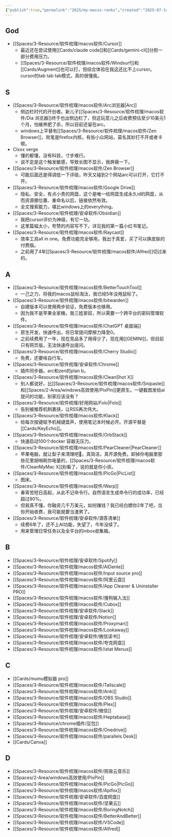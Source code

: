```yaml
---
{"publish":true,"permalink":"2025/my-macos-ranks","created":"2025-07-14","modified":"2025-07-14","cssclasses":""}
---
```



## God

- [[Spaces/3-Resource/软件梳理/macos软件/Cursor]]
	- 最近还在尝试使用[[Cards/claude code]]和[[Cards/gemini-cli]]分担一部分费用压力。
	- [[Spaces/3-Resource/软件梳理/macos软件/Windsurf]]和[[Cards/Augment]]也可以打，但综合体验在我这还比不上cursor。cursor的tab tab tab模式，真的很懂我。

## S

- [[Spaces/3-Resource/软件梳理/macos软件/Arc浏览器\|Arc]]
	- 侧边栏时代的开创者。新儿子[[Spaces/3-Resource/软件梳理/macos软件/Dia 浏览器]]终于也出侧边栏了，但这玩意儿之后收费预估至少10美元1个月，怕被养肥了杀，所以目前还留在arc。
	- windows上平替有[[Spaces/3-Resource/软件梳理/macos软件/Zen Browser]]，败笔是firefox内核，有些小众网站，莫名其妙打不开或者卡顿。
- Clxxx verge
	- 懂的都懂，没有科技，寸步难行。
	- 说不定是这个触发敏感，导致长图不显示，我屏蔽一下。
- [[Spaces/3-Resource/软件梳理/macos软件/Zen Browser]]
	- 可能后面还是得调低一下评级，昨天又碰到2个网站arc可以打开，它打不开。
- [[Spaces/3-Resource/软件梳理/macos软件/Google Drive]]
	- 隐私、安全，有点小贵的网盘，这个是唯一给网盘生成永久id的网盘，从而资源挪位置、重命名以后，链接依然有效。
	- 全文搜索能力，堪比windows上的everything。
- [[Spaces/3-Resource/软件梳理/安卓软件/Obsidian]]
	- 我把cursor评价为神级，有它一功。
	- 这里篇幅太小，夸赞的内容写不下，详见我的第一篇小红书笔记。
- [[Spaces/3-Resource/软件梳理/macos软件/Raycast]]
	- 效率工具all in one。免费功能完全够用，我出于真爱，买了可以换皮肤的付费版。
	- 之前用了4年[[Spaces/3-Resource/软件梳理/macos软件/Alfred]]切过来的。

## A

- [[Spaces/3-Resource/软件梳理/macos软件/BetterTouchTool]]
	- 一己之力，将我的macos鼠标淘汰，我已经5年没用鼠标了。
- [[Spaces/3-Resource/软件梳理/macos软件/bitwarden]]
	- 自建版本可以使用两步验证，免费版本也够用。
	- 因为我不是苹果全家桶，我三姓家奴，所以需要一个跨平台的密码管理软件。
- [[Spaces/3-Resource/软件梳理/macos软件/ChatGPT 桌面端]]
	- 原生开发，快速呼出，将日常提问摩擦力降至0。
	- 之前续费用了一年，现在竞品多了用得少了，现在用[[GEMINI]]，但目前只有网页版，无法快速呼出提问。
- [[Spaces/3-Resource/软件梳理/macos软件/Cherry Studio]]
	- 免费，还要啥自行车。
- [[Spaces/3-Resource/软件梳理/安卓软件/Chrome]]
	- 插件同步器。arc和zen的plan b。
- [[Spaces/3-Resource/软件梳理/macos软件/CleanShot X]]
	- 别人都说好。比[[Spaces/3-Resource/软件梳理/macos软件/Snipaste]]和[[Spaces/2-Area/windows高效使用/PixPin]]更原生。一键截图发给ai提问的功能，别家应该没有？
- [[Spaces/3-Resource/软件梳理/好用网站/Folo\|Folo]]
	- 告别被推荐机制裹挟，让RSS再次伟大。
- [[Spaces/3-Resource/软件梳理/macos软件/Klack]]
	- 给每次按键赋予机械键盘声，使用笔记本时候必开。开源平替是[[Cards/KeyEcho]]。
- [[Spaces/3-Resource/软件梳理/macos软件/OrbStack]]
	- 快速启动100个docker 容器无压力。
- [[Spaces/3-Resource/软件梳理/macos软件/PearCleaner\|PearCleaner]]
	- 苹果电脑，就让梨子来清理吧🍐。真简洁，真开源免费。卸掉你电脑里那些花里胡哨耗你电量的，[[Spaces/3-Resource/软件梳理/macos软件/CleanMyMac X]]别看了，说的就是你小资。
- [[Spaces/3-Resource/软件梳理/macos软件/PicGo\|PicList]]
	- 图床。
- [[Spaces/3-Resource/软件梳理/macos软件/Warp]]
	- 春宵苦短日高起，从此不记命令行。自然语言生成命令行的成功率，已经超过90%。
	- 但我真不懂，你融资几千万美元，如何赚钱？我已经白嫖你2年了吧，当你开始收费，我可能就要当渣男了。
- [[Spaces/3-Resource/软件梳理/安卓软件/滴答清单]]
	- 续费6年了，还不上AI功能，失望了，今年没续了。
	- 用来管理日常任务以及全平台的inbox收集箱。

## B

- [[Spaces/3-Resource/软件梳理/安卓软件/Spotify]]
- [[Spaces/3-Resource/软件梳理/macos软件/AlDente]]
- [[Spaces/3-Resource/软件梳理/macos软件/Input source pro]]
- [[Spaces/3-Resource/软件梳理/macos软件/阿里云盘]]
- [[Spaces/3-Resource/软件梳理/macos软件/App Cleaner & Uninstaller PRO]]
- [[Spaces/3-Resource/软件梳理/macos软件/搜狗输入法]]
- [[Spaces/3-Resource/软件梳理/macos软件/Cubox]]
- [[Spaces/3-Resource/软件梳理/安卓软件/Slack]]
- [[Spaces/3-Resource/软件梳理/安卓软件/Notion]]
- [[Spaces/3-Resource/软件梳理/macos软件/Proxyman]]
- [[Spaces/3-Resource/软件梳理/macos软件/Lookaway]]
- [[Spaces/3-Resource/软件梳理/安卓软件/微信读书]]
- [[Spaces/3-Resource/软件梳理/macos软件/夸克网盘]]
- [[Spaces/3-Resource/软件梳理/macos软件/istat Menus]]

## C

- [[Cards/mumu模拟器 pro]]
- [[Spaces/3-Resource/软件梳理/macos软件/Tailscale]]
- [[Spaces/3-Resource/软件梳理/macos软件/Anki]]
- [[Spaces/3-Resource/软件梳理/macos软件/OBS Studio]]
- [[Spaces/3-Resource/软件梳理/macos软件/Plex]]
- [[Spaces/3-Resource/软件梳理/安卓软件/微信]]
- [[Spaces/3-Resource/软件梳理/macos软件/Heptabase]]
- [[Spaces/3-Resource/chrome插件/豆包]]
- [[Spaces/3-Resource/软件梳理/macos软件/Onedrive]]
- [[Spaces/3-Resource/软件梳理/macos软件/parallels Desk]]
- [[Cards/Canva]]

## D

- [[Spaces/3-Resource/软件梳理/macos软件/网易云音乐]]
- [[Spaces/2-Area/windows高效使用/PixPin]]
- [[Spaces/3-Resource/软件梳理/macos软件/PicGo\|PicGo]]
- [[Spaces/3-Resource/软件梳理/macos软件/Apifox]]
- [[Spaces/3-Resource/软件梳理/安卓软件/百度网盘]]
- [[Spaces/3-Resource/软件梳理/macos软件/坚果云]]
- [[Spaces/3-Resource/软件梳理/macos软件/BoringNotch]]
- [[Spaces/3-Resource/软件梳理/macos软件/BetterAndBetter]]
- [[Spaces/3-Resource/软件梳理/macos软件/VSCode]]
- [[Spaces/3-Resource/软件梳理/macos软件/Alfred]]
